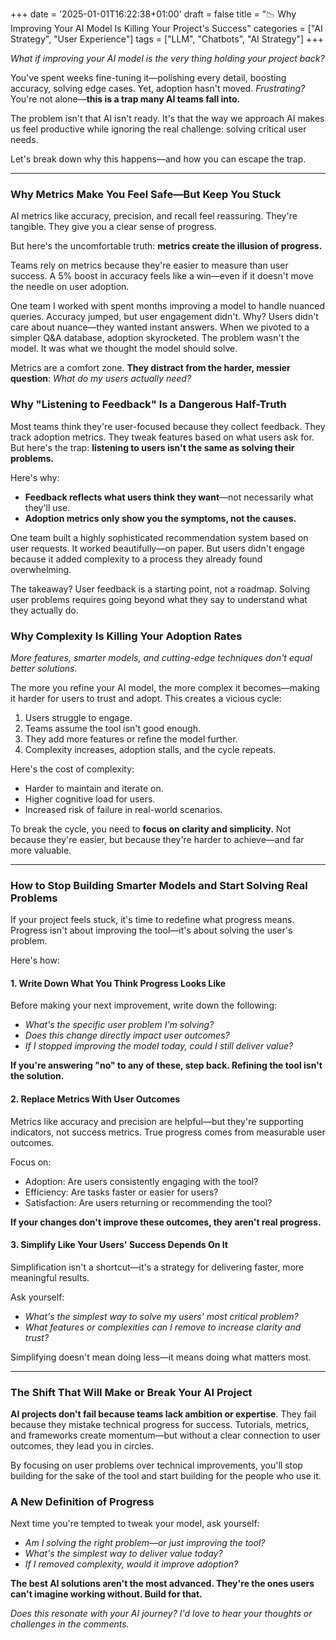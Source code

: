 +++
date = '2025-01-01T16:22:38+01:00'
draft = false
title = "📉 Why Improving Your AI Model Is Killing Your Project's Success"
categories = ["AI Strategy", "User Experience"]
tags = ["LLM", "Chatbots", "AI Strategy"]
+++

_What if improving your AI model is the very thing holding your project back?_

You've spent weeks fine-tuning it—polishing every detail, boosting accuracy, solving edge cases. Yet, adoption hasn't moved. _Frustrating?_ You're not alone—**this is a trap many AI teams fall into.**

The problem isn't that AI isn't ready. It's that the way we approach AI makes us feel productive while ignoring the real challenge: solving critical user needs.

Let's break down why this happens—and how you can escape the trap.

---

### Why Metrics Make You Feel Safe—But Keep You Stuck

AI metrics like accuracy, precision, and recall feel reassuring. They're tangible. They give you a clear sense of progress.

But here's the uncomfortable truth: **metrics create the illusion of progress.**

Teams rely on metrics because they're easier to measure than user success. A 5% boost in accuracy feels like a win—even if it doesn't move the needle on user adoption.

One team I worked with spent months improving a model to handle nuanced queries. Accuracy jumped, but user engagement didn't. Why? Users didn't care about nuance—they wanted instant answers. When we pivoted to a simpler Q&A database, adoption skyrocketed. The problem wasn't the model. It was what we thought the model should solve.

Metrics are a comfort zone. **They distract from the harder, messier question**: _What do my users actually need?_

### Why "Listening to Feedback" Is a Dangerous Half-Truth

Most teams think they're user-focused because they collect feedback. They track adoption metrics. They tweak features based on what users ask for. But here's the trap: **listening to users isn't the same as solving their problems.**

Here's why:

- **Feedback reflects what users think they want**—not necessarily what they'll use.
- **Adoption metrics only show you the symptoms, not the causes.**

One team built a highly sophisticated recommendation system based on user requests. It worked beautifully—on paper. But users didn't engage because it added complexity to a process they already found overwhelming.

The takeaway? User feedback is a starting point, not a roadmap. Solving user problems requires going beyond what they say to understand what they actually do.

### Why Complexity Is Killing Your Adoption Rates

_More features, smarter models, and cutting-edge techniques don't equal better solutions._

The more you refine your AI model, the more complex it becomes—making it harder for users to trust and adopt. This creates a vicious cycle:

1. Users struggle to engage.
2. Teams assume the tool isn't good enough.
3. They add more features or refine the model further.
4. Complexity increases, adoption stalls, and the cycle repeats.

Here's the cost of complexity:

- Harder to maintain and iterate on.
- Higher cognitive load for users.
- Increased risk of failure in real-world scenarios.

To break the cycle, you need to **focus on clarity and simplicity.** Not because they're easier, but because they're harder to achieve—and far more valuable.

---

### How to Stop Building Smarter Models and Start Solving Real Problems

If your project feels stuck, it's time to redefine what progress means. Progress isn't about improving the tool—it's about solving the user's problem.

Here's how:

#### 1. Write Down What You Think Progress Looks Like

Before making your next improvement, write down the following:

- _What's the specific user problem I'm solving?_
- _Does this change directly impact user outcomes?_
- _If I stopped improving the model today, could I still deliver value?_

**If you're answering "no" to any of these, step back. Refining the tool isn't the solution.**

#### 2. Replace Metrics With User Outcomes

Metrics like accuracy and precision are helpful—but they're supporting indicators, not success metrics. True progress comes from measurable user outcomes.

Focus on:

- Adoption: Are users consistently engaging with the tool?
- Efficiency: Are tasks faster or easier for users?
- Satisfaction: Are users returning or recommending the tool?

**If your changes don't improve these outcomes, they aren't real progress.**

#### 3. Simplify Like Your Users' Success Depends On It

Simplification isn't a shortcut—it's a strategy for delivering faster, more meaningful results.

Ask yourself:

- _What's the simplest way to solve my users' most critical problem?_
- _What features or complexities can I remove to increase clarity and trust?_

Simplifying doesn't mean doing less—it means doing what matters most.

---

### The Shift That Will Make or Break Your AI Project

**AI projects don't fail because teams lack ambition or expertise**. They fail because they mistake technical progress for success. Tutorials, metrics, and frameworks create momentum—but without a clear connection to user outcomes, they lead you in circles.

By focusing on user problems over technical improvements, you'll stop building for the sake of the tool and start building for the people who use it.

### A New Definition of Progress

Next time you're tempted to tweak your model, ask yourself:

- _Am I solving the right problem—or just improving the tool?_
- _What's the simplest way to deliver value today?_
- _If I removed complexity, would it improve adoption?_

**The best AI solutions aren't the most advanced. They're the ones users can't imagine working without. Build for that.**

_Does this resonate with your AI journey? I'd love to hear your thoughts or challenges in the comments._
